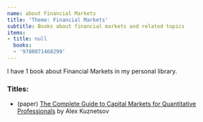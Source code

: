 ```yaml
---
name: about Financial Markets
title: 'Theme: Financial Markets'
subtitle: Books about financial markets and related topics
items:
- title: null
  books:
  - '9780071468299'
---
```

I have 1 book about Financial Markets in my personal library.

### Titles:
- (paper) [The Complete Guide to Capital Markets for Quantitative Professionals](/books/info/9780071468299) by Alex Kuznetsov
